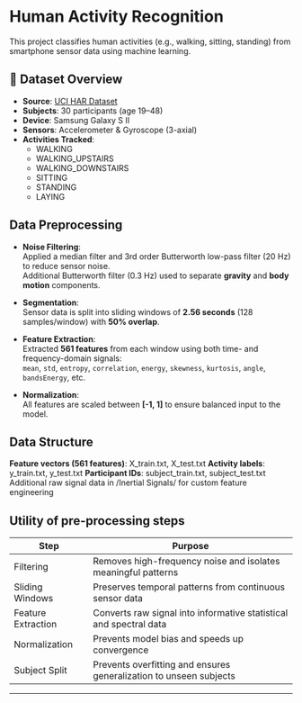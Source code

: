 # Human Activity Recognition

This project classifies human activities (e.g., walking, sitting, standing) from smartphone sensor data using machine learning.

## 📁 Dataset Overview

- **Source**: [UCI HAR Dataset](https://archive.ics.uci.edu/ml/datasets/human+activity+recognition+using+smartphones)
- **Subjects**: 30 participants (age 19–48)
- **Device**: Samsung Galaxy S II
- **Sensors**: Accelerometer & Gyroscope (3-axial)
- **Activities Tracked**:
  - WALKING  
  - WALKING_UPSTAIRS  
  - WALKING_DOWNSTAIRS  
  - SITTING  
  - STANDING  
  - LAYING

##  Data Preprocessing

- **Noise Filtering**:  
  Applied a median filter and 3rd order Butterworth low-pass filter (20 Hz) to reduce sensor noise.  
  Additional Butterworth filter (0.3 Hz) used to separate **gravity** and **body motion** components.

- **Segmentation**:  
  Sensor data is split into sliding windows of **2.56 seconds** (128 samples/window) with **50% overlap**.

- **Feature Extraction**:  
  Extracted **561 features** from each window using both time- and frequency-domain signals:  
  `mean`, `std`, `entropy`, `correlation`, `energy`, `skewness`, `kurtosis`, `angle`, `bandsEnergy`, etc.

- **Normalization**:  
  All features are scaled between **[-1, 1]** to ensure balanced input to the model.


## Data Structure

**Feature vectors (561 features)**: X_train.txt, X_test.txt
**Activity labels**: y_train.txt, y_test.txt
**Participant IDs**: subject_train.txt, subject_test.txt
Additional raw signal data in /Inertial Signals/ for custom feature engineering

## Utility of pre-processing steps

 Step               | Purpose                                                             |
|--------------------|---------------------------------------------------------------------|
| Filtering          | Removes high-frequency noise and isolates meaningful patterns       |
| Sliding Windows    | Preserves temporal patterns from continuous sensor data             |
| Feature Extraction | Converts raw signal into informative statistical and spectral data  |
| Normalization      | Prevents model bias and speeds up convergence                       |
| Subject Split      | Prevents overfitting and ensures generalization to unseen subjects  |

---

